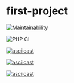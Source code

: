 # first-project

[![Maintainability](https://api.codeclimate.com/v1/badges/a99a88d28ad37a79dbf6/maintainability)](https://codeclimate.com/github/codeclimate/codeclimate/maintainability)


![PHP CI](https://github.com/cryptobfund/php-project-lvl1/workflows/PHP%20CI/badge.svg)


[![asciicast](https://asciinema.org/a/wPoDc5d9C61yoSajTU6b1lJLg.svg)](https://asciinema.org/a/wPoDc5d9C61yoSajTU6b1lJLg?speed=2&autoplay=1&size=small&theme=tango)

[![asciicast](https://asciinema.org/a/qcUouUPC6dBBrlKESZkZQlU2a.svg)](https://asciinema.org/a/qcUouUPC6dBBrlKESZkZQlU2a?speed=2&autoplay=1&size=small&theme=tango)

[![asciicast](https://asciinema.org/a/qcUouUPC6dBBrlKESZkZQlU2a.svg)](https://asciinema.org/a/qcUouUPC6dBBrlKESZkZQlU2a?speed=2&autoplay=1&size=small&theme=tango)
